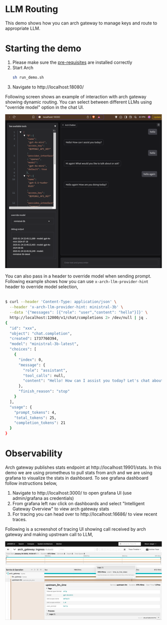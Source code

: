 # LLM Routing
This demo shows how you can arch gateway to manage keys and route to appropriate LLM.

# Starting the demo
1. Please make sure the [pre-requisites](https://github.com/katanemo/arch/?tab=readme-ov-file#prerequisites) are installed correctly
1. Start Arch
   ```sh
   sh run_demo.sh
   ```
1. Navigate to http://localhost:18080/

Following screen shows an example of interaction with arch gateway showing dynamic routing. You can select between different LLMs using "override model" option in the chat UI.

![LLM Routing Demo](llm_routing_demo.png)

You can also pass in a header to override model when sending prompt. Following example shows how you can use `x-arch-llm-provider-hint` header to override model selection,

```bash

$ curl --header 'Content-Type: application/json' \
  --header 'x-arch-llm-provider-hint: ministral-3b' \
  --data '{"messages": [{"role": "user","content": "hello"}]}' \
  http://localhost:12000/v1/chat/completions 2> /dev/null | jq .
{
  "id": "xxx",
  "object": "chat.completion",
  "created": 1737760394,
  "model": "ministral-3b-latest",
  "choices": [
    {
      "index": 0,
      "message": {
        "role": "assistant",
        "tool_calls": null,
        "content": "Hello! How can I assist you today? Let's chat about anything you'd like. 😊"
      },
      "finish_reason": "stop"
    }
  ],
  "usage": {
    "prompt_tokens": 4,
    "total_tokens": 25,
    "completion_tokens": 21
  }
}

```

# Observability
Arch gateway publishes stats endpoint at http://localhost:19901/stats. In this demo we are using prometheus to pull stats from arch and we are using grafana to visualize the stats in dashboard. To see grafana dashboard follow instructions below,

1. Navigate to http://localhost:3000/ to open grafana UI (use admin/grafana as credentials)
1. From grafana left nav click on dashboards and select "Intelligent Gateway Overview" to view arch gateway stats
1. For tracing you can head over to http://localhost:16686/ to view recent traces.

Following is a screenshot of tracing UI showing call received by arch gateway and making upstream call to LLM,

![Jaeger Tracing](jaeger_tracing_llm_routing.png)

